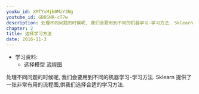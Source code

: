 ```yaml
---
youku_id: XMTYxMjk0MzY3Ng
youtube_id: GB8SNR-cT7w
description: 处理不同问题的时候呢, 我们会要用到不同的机器学习-学习方法. Sklearn 提供了一张非常有用的流程图,供我们选择合适的学习方法. 
chapter: 2
title: 选择学习方法
date: 2016-11-3
---
```

* 学习资料:
  * 选择模型 [流程图](http://scikit-learn.org/stable/tutorial/machine_learning_map/index.html)
  
处理不同问题的时候呢, 我们会要用到不同的机器学习-学习方法. 
Sklearn 提供了一张非常有用的流程图,供我们选择合适的学习方法. 